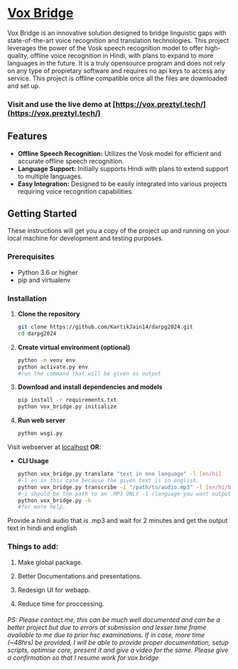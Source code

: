 
# [Vox Bridge](https://vox.preztyl.tech/)

Vox Bridge is an innovative solution designed to bridge linguistic gaps with state-of-the-art voice recognition and translation technologies. This project leverages the power of the Vosk speech recognition model to offer high-quality, offline voice recognition in Hindi, with plans to expand to more languages in the future. It is a truly opensource program and does not rely on any type of propietary software and requires no api keys to access any service.
This project is offline compatible once all the files are downloaded and set up.

### Visit and use the live demo at [https://vox.preztyl.tech/](https://vox.preztyl.tech/) 

## Features

- **Offline Speech Recognition:** Utilizes the Vosk model for efficient and accurate offline speech recognition.
- **Language Support:** Initially supports Hindi with plans to extend support to multiple languages.
- **Easy Integration:** Designed to be easily integrated into various projects requiring voice recognition capabilities.

## Getting Started

These instructions will get you a copy of the project up and running on your local machine for development and testing purposes.

### Prerequisites

- Python 3.6 or higher
- pip and virtualenv

### Installation

1. **Clone the repository**

   ```bash
   git clone https://github.com/KartikJain14/darpg2024.git
   cd darpg2024

2. **Create virtual environment (optional)**

    ```bash
    python -m venv env
    python activate.py env
    #run the command that will be given as output
    
2. **Download and install dependencies and models**

    ```bash
    pip install -r requirements.txt
    python vox_bridge.py initialize
    
4. **Run web server**
    
    ```bash
    python wsgi.py

Visit webserver at [localhost](http://localhost:5000) **OR**:

- **CLI Usage**
	```bash
  python vox_bridge.py translate "text in one language" -l [en/hi]
  #-l en in this case because the given text is in english.
  python vox_bridge.py transcribe -i "/path/to/audio.mp3" -l [en/hi/b]
  #-i should be the path to an .MP3 ONLY -l (language you want output in, b=both en & hi)
  python vox_bridge.py -h
  #for more help.

Provide a hindi audio that is .mp3 and wait for 2 minutes and get the output text in hindi and english

### Things to add:
1. Make global package.

2. Better Documentations and presentations.

3. Redesign UI for webapp.

4. Reduce time for proccessing.

###### PS: Please contact me, this can be much well documented and can be a better project but due to errors at submission and lesser time frame available to me due to prior hsc examinations. If in case, more time (~48hrs) be provided, I will be able to provide proper documentation, setup scripts, optimise core, present it and give a video for the same. Please give a confirmation so that I resume work for vox bridge
